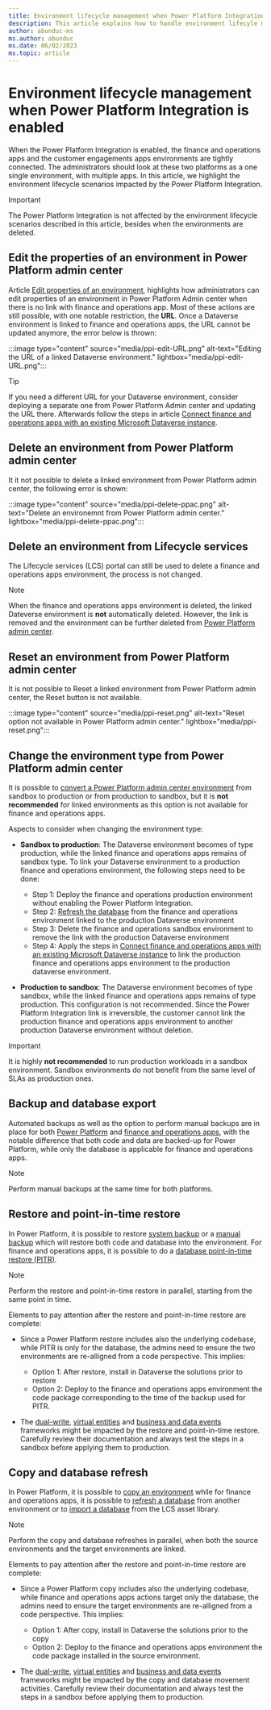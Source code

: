 ```yaml
---
title: Environment lifecycle management when Power Platform Integration is enabled
description: This article explains how to handle environment lifecyle management when finance and operations apps are integrated with Power Platform
author: abunduc-ms
ms.author: abunduc
ms.date: 06/02/2023
ms.topic: article
---
```


# Environment lifecycle management when Power Platform Integration is enabled

When the Power Platform Integration is enabled, the finance and operations apps  and the customer engagements apps environments are tightly connected. The administrators should look at these two platforms as a one single environment, with multiple apps. In this article, we highlight the environment lifecycle scenarios impacted by the Power Platform Integration.

> [!IMPORTANT]
> The Power Platform Integration is not affected by the environment lifecycle scenarios described in this article, besides when the environments are deleted.

## Edit the properties of an environment in Power Platform admin center

Article [Edit properties of an environment](/power-platform/admin/edit-properties-environment), highlights how administrators can edit properties of an environment in Power Platform Admin center when there is no link with finance and operations app. Most of these actions are still possible, with one notable restriction, the **URL**. Once a Dataverse environment is linked to finance and operations apps, the URL cannot be updated anymore, the error below is thrown:

:::image type="content" source="media/ppi-edit-URL.png" alt-text="Editing the URL of a linked Dataverse environment." lightbox="media/ppi-edit-URL.png":::

> [!TIP]
> If you need a different URL for your Dataverse environment, consider deploying a  separate one from Power Platform Admin center and updating the URL there. Afterwards follow the steps in article [Connect finance and operations apps with an existing Microsoft Dataverse instance](environment-lifecycle-connect-finops-existing-dv.md).

## Delete an environment from Power Platform admin center

It it not possible to delete a linked environment from Power Platform admin center, the following error is shown:

:::image type="content" source="media/ppi-delete-ppac.png" alt-text="Delete an environemnt from Power Platform admin center." lightbox="media/ppi-delete-ppac.png":::

## Delete an environment from Lifecycle services

The Lifecycle services (LCS) portal can still be used to delete a finance and operations apps environment, the process is not changed.

> [!NOTE]
> When the finance and operations apps environment is deleted, the linked Dateverse environment is **not** automatically deleted. However, the link is removed and the environment can be further deleted from [Power Platform admin center](/power-platform/admin/delete-environment).

## Reset an environment from Power Platform admin center

It is not possible to Reset a linked environment from Power Platform admin center, the Reset button is not available.

:::image type="content" source="media/ppi-reset.png" alt-text="Reset option not available in Power Platform admin center." lightbox="media/ppi-reset.png":::

## Change the environment type from Power Platform admin center

It is possible to [convert a Power Platform admin center environment](/power-platform/admin/switch-environment) from sandbox to production or from production to sandbox, but it is **not recommended** for linked environments as this option is not available for finance and operations apps.

Aspects to consider when changing the environment type:

- **Sandbox to production**: The Dataverse environment becomes of type production, while the linked finance and operations apps remains of sandbox type. To link your Dataverse environment to a production finance and operations environment, the following steps need to be done:
  - Step 1: Deploy the finance and operations production environment without enabling the Power Platform Integration.
  - Step 2: [Refresh the database](/dynamics365/fin-ops-core/dev-itpro/database/database-refresh) from the finance and operations environment linked to the production Dataverse environment
  - Step 3: Delete the finance and operations sandbox environment to remove the link with the production Dataverse environment
  - Step 4: Apply the steps in [Connect finance and operations apps with an existing Microsoft Dataverse instance](environment-lifecycle-connect-finops-existing-dv.md) to link the production finance and operations apps environment to the production dataverse environment.

- **Production to sandbox**: The Dataverse environment becomes of type sandbox, while the linked finance and operations apps remains of type production. This configuration is not recommended. Since the Power Platform Integration link is irreversible, the customer cannot link the production finance and operations apps environment to another production Dataverse environment without deletion.

> [!IMPORTANT]
> It is highly **not recommended** to run production workloads in a sandbox environment. Sandbox environments do not benefit from the same level of SLAs as production ones.

## Backup and database export

Automated backups as well as the option to perform manual backups are in place for both [Power Platform](/power-platform/admin/backup-restore-environments) and [finance and operations apps](/dynamics365/fin-ops-core/dev-itpro/database/export-database), with the notable difference that both code and data are backed-up for Power Platform, while only the database is applicable for finance and operations apps.

> [!NOTE]
> Perform manual backups at the same time for both platforms.

## Restore and point-in-time restore

In Power Platform, it is possible to restore [system backup](/power-platform/admin/backup-restore-environments#restore-a-system-backup) or a [manual backup](/power-platform/admin/backup-restore-environments#manual-backups) which will restore both code and database into the environment. For finance and operations apps, it is possible to do a [database point-in-time restore (PITR)](/dynamics365/fin-ops-core/dev-itpro/database/database-point-in-time-restore).

> [!NOTE]
> Perform the restore and point-in-time restore in parallel, starting from the same point in time.

Elements to pay attention after the restore and point-in-time restore are complete:

- Since a Power Platform restore includes also the underlying codebase, while PITR is only for the database, the admins need to ensure the two environments are re-alligned from a code perspective. This implies:
  - Option 1: After restore, install in Dataverse the solutions prior to restore
  - Option 2: Deploy to the finance and operations apps environment the code package corresponding to the time of the backup used for PITR.

- The [dual-write](/dynamics365/fin-ops-core/dev-itpro/data-entities/dual-write/dual-write-home-page), [virtual entities](/dynamics365/fin-ops-core/dev-itpro/power-platform/virtual-entities-overview) and [business and data events](/dynamics365/fin-ops-core/dev-itpro/business-events/home-page) frameworks might be impacted by the restore and point-in-time restore. Carefully review their documentation and always test the steps in a sandbox before applying them to production.

## Copy and database refresh

In Power Platform, it is possible to [copy an environment](/power-platform/admin/copy-environment) while for finance and operations apps, it is possible to [refresh a database](/dynamics365/fin-ops-core/dev-itpro/database/database-refresh) from another environment or to [import a database](/dynamics365/fin-ops-core/dev-itpro/database/import-database) from the LCS asset library.

> [!NOTE]
> Perform the copy and database refreshes in parallel, when both the source environments and the target environments are linked.

Elements to pay attention after the restore and point-in-time restore are complete:

- Since a Power Platform copy includes also the underlying codebase, while finance and operations apps actions target only the database, the admins need to ensure the target environments are re-alligned from a code perspective. This implies:
  - Option 1: After copy, install in Dataverse the solutions prior to the copy
  - Option 2: Deploy to the finance and operations apps environment the code package installed in the source environment.

- The [dual-write](/dynamics365/fin-ops-core/dev-itpro/data-entities/dual-write/dual-write-home-page), [virtual entities](/dynamics365/fin-ops-core/dev-itpro/power-platform/virtual-entities-overview) and [business and data events](/dynamics365/fin-ops-core/dev-itpro/business-events/home-page) frameworks might be impacted by the copy and database movement activities. Carefully review their documentation and always test the steps in a sandbox before applying them to production.
